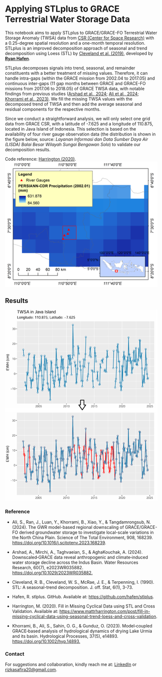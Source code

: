 # Applying STLplus to GRACE Terrestrial Water Storage Data
This notebook aims to apply STLplus to GRACE/GRACE-FO Terrestrial Water Storage Anomaly (TWSA) data from [CSR (Center for Space Research)](https://www2.csr.utexas.edu/grace/RL06_mascons.html) with a 0.25-degree spatial resolution and a one-month temporal resolution. STLplus is an improved decomposition approach of seasonal and trend decomposition using Loess (STL) by [Cleveland et al. (2019)](https://www.wessa.net/download/stl.pdf), developed by [**Ryan Hafen**](https://github.com/hafen/stlplus).

STLplus decomposes signals into trend, seasonal, and remainder constituents with a better treatment of missing values. Therefore, it can handle intra-gaps (within the GRACE mission from 2002.04 to 2017.05) and continuous inter-gaps (11 gap months between GRACE and GRACE-FO missions from 2017.06 to 2018.05) of GRACE TWSA data, with notable findings from previous studies ([Arshad et al., 2024](https://agupubs.onlinelibrary.wiley.com/doi/10.1029/2023WR035882); [Ali et al., 2024](https://doi.org/10.1016/j.scitotenv.2023.168239); [Khorrami et al., 2023)](https://onlinelibrary.wiley.com/doi/10.1002/hyp.14893). We fill the missing TWSA values with the decomposed trend of TWSA and then add the average seasonal and residual components for the respective months.

Since we conduct a straightforward analysis, we will only select one grid data from GRACE CSR, with a latitude of -7.625 and a longitude of 110.875, located in Java Island of Indonesia. This selection is based on the availability of four river gauge observation data (the distribution is shown in the figure below, source: _Layanan Informasi dan Data Sumber Daya Air (LISDA) Balai Besar Wilayah Sungai Bengawan Solo_) to validate our decomposition results.

Code reference: [Harrington (2020)](https://www.mattrharrington.com/post/fill-in-missing-cyclical-data-using-seasonal-trend-loess-and-cross-validation).
![Alt text](Focus-grid.png)

## Results
![Alt text](Results.png)

### Reference

-   Ali, S., Ran, J., Luan, Y., Khorrami, B., Xiao, Y., & Tangdamrongsub, N. (2024). The GWR model-based regional downscaling of GRACE/GRACE-FO derived groundwater storage to investigate local-scale variations in the North China Plain. Science of The Total Environment, 908, 168239. <https://doi.org/10.1016/j.scitotenv.2023.168239>.

-   Arshad, A., Mirchi, A., Taghvaeian, S., & AghaKouchak, A. (2024). Downscaled‐GRACE data reveal anthropogenic and climate‐induced water storage decline across the Indus Basin. Water Resources Research, 60(7), e2023WR035882. <https://doi.org/10.1029/2023WR035882.>

-   Cleveland, R. B., Cleveland, W. S., McRae, J. E., & Terpenning, I. (1990). STL: A seasonal-trend decomposition. J. off. Stat, 6(1), 3-73.

-   Hafen, R. stlplus. GitHub. Available at: <https://github.com/hafen/stlplus>.

-   Harrington, M. (2020). Fill in Missing Cyclical Data using STL and Cross Validation. Available at: <https://www.mattrharrington.com/post/fill-in-missing-cyclical-data-using-seasonal-trend-loess-and-cross-validation>.

-   Khorrami, B., Ali, S., Sahin, O. G., & Gunduz, O. (2023). Model‐coupled GRACE‐based analysis of hydrological dynamics of drying Lake Urmia and its basin. Hydrological Processes, 37(5), e14893. <https://doi.org/10.1002/hyp.14893.>

### Contact
For suggestions and collaboration, kindly reach me at: [LinkedIn](https://www.linkedin.com/in/rizka-amelia-dwi-safira/) or rizkasafira20@gmail.com.

